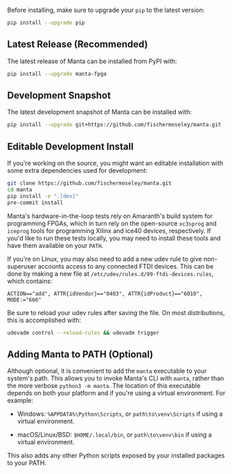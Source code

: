 Before installing, make sure to upgrade your `pip` to the latest version:

```bash
pip install --upgrade pip
```

## Latest Release (Recommended)
The latest release of Manta can be installed from PyPI with:

```bash
pip install --upgrade manta-fpga
```

## Development Snapshot
The latest development snapshot of Manta can be installed with:

```bash
pip install --upgrade git+https://github.com/fischermoseley/manta.git
```

## Editable Development Install
If you're working on the source, you might want an editable installation with some extra dependencies used for development:

```bash
git clone https://github.com/fischermoseley/manta.git
cd manta
pip install -e ".[dev]"
pre-commit install
```

Manta's hardware-in-the-loop tests rely on Amaranth's build system for programming FPGAs, which in turn rely on the open-source `xc3sprog` and `iceprog` tools for programming Xilinx and ice40 devices, respectively. If you'd like to run these tests locally, you may need to install these tools and have them available on your `PATH`.

If you're on Linux, you may also need to add a new udev rule to give non-superuser accounts access to any connected FTDI devices. This can be done by making a new file at `/etc/udev/rules.d/99-ftdi-devices.rules`, which contains:

```
ACTION=="add", ATTR{idVendor}=="0403", ATTR{idProduct}=="6010", MODE:="666"
```

Be sure to reload your udev rules after saving the file. On most distributions, this is accomplished with:

```bash
udevadm control --reload-rules && udevadm trigger
```

## Adding Manta to PATH (Optional)

Although optional, it is convenient to add the `manta` executable to your system's path. This allows you to invoke Manta's CLI with `manta`, rather than the more verbose `python3 -m manta`. The location of this executable depends on both your platform and if you're using a virtual environment. For example:

- Windows: `%APPDATA%\Python\Scripts`, or `path\to\venv\Scripts` if using a virtual environment.

- macOS/Linux/BSD: `$HOME/.local/bin`, or `path\to\venv\bin` if using a virtual environment.

This also adds any other Python scripts exposed by your installed packages to your PATH.
